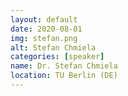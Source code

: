 ```yaml
---
layout: default
date: 2020-08-01
img: stefan.png
alt: Stefan Chmiela
categories: [speaker]
name: Dr. Stefan Chmiela
location: TU Berlin (DE)
---
```

